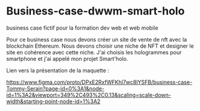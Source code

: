 # Business-case-dwwm-smart-holo
business case fictif pour la formation dev web et web mobile

Pour ce business case nous devons créer un site de vente de nft avec la blockchain Ethereum.
Nous devons choisir une niche de NFT et designer le site en cohérence avec cette niche.
J'ai choisis les hologrammes pour smartphone et j'ai appelé mon projet Smart'holo.

Lien vers la présentation de la maquette : 


https://www.figma.com/proto/DPxE2RxfWFKhl7wc8lYSFB/business-case-Tommy-Serain?page-id=0%3A1&node-id=1%3A2&viewport=349%2C493%2C0.13&scaling=scale-down-width&starting-point-node-id=1%3A2
